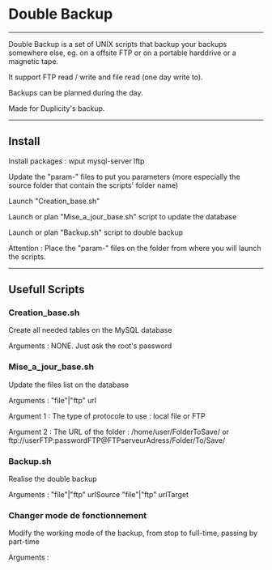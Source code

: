 <h1>Double Backup</h1>
<hr/>
<p>Double Backup is a set of UNIX scripts that backup your backups somewhere else, eg. on a offsite FTP or on a portable harddrive or a magnetic tape.</p>
<p>It support FTP read / write and file read (one day write to).</p>
<p>Backups can be planned during the day.</p>
<p>Made for Duplicity's backup.</p>
<hr/>
<h2>Install</h2>
<p>Install packages : wput mysql-server lftp</p>
<p>Update the "param-" files to put you parameters (more especially the source folder that contain the scripts' folder name)</p>
<p>Launch "Creation_base.sh"</p>
<p>Launch or plan "Mise_a_jour_base.sh" script to update the database</p>
<p>Launch or plan "Backup.sh" script to double backup</p>
<p>Attention : Place the "param-" files on the folder from where you will launch the scripts.</p>
<hr/>
<h2>Usefull Scripts</h2>
<h3>Creation_base.sh</h3>
<p>Create all needed tables on the MySQL database</p>
<p>Arguments : NONE. Just ask the root's password</p>
<h3>Mise_a_jour_base.sh</h3>
<p>Update the files list on the database</p>
<p>Arguments : "file"|"ftp" url </p>
<p>Argument 1 : The type of protocole to use : local file or FTP
<p>Argument 2 : The URL of the folder : /home/user/FolderToSave/ or ftp://userFTP:passwordFTP@FTPserveurAdress/Folder/To/Save/
<h3>Backup.sh</h3>
<p>Realise the double backup</p>
<p>Arguments : "file"|"ftp" urlSource "file"|"ftp" urlTarget</p>
<h3>Changer mode de fonctionnement</h3>
<p>Modify the working mode of the backup, from stop to full-time, passing by part-time</p>
<p>Arguments : </p>